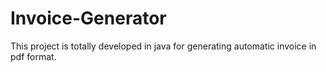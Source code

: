 # Invoice-Generator
This project is totally developed in java for generating automatic invoice in pdf format.
